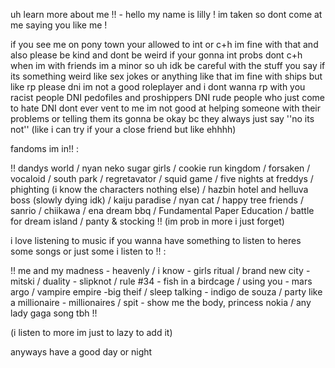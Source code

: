 uh learn more about me !! -     hello my name is lilly ! im taken so dont come at me saying you like me !

if you see me on pony town your allowed to int or c+h im fine with that and also please be kind and dont be weird if your gonna int probs dont c+h when im with friends
im a minor so uh idk be careful with the stuff you say if its something weird like sex jokes or anything like that
im fine with ships but like rp please dni im not a good roleplayer and i dont wanna rp with you racist people DNI pedofiles and proshippers DNI rude people who just come to hate DNI
dont ever vent to me im not good at helping someone with their problems or telling them its gonna be okay bc they always just say ''no its not'' 
(like i can try if your a close friend but like ehhhh)

fandoms im in!! :

!! dandys world / nyan neko sugar girls / cookie run kingdom / forsaken / vocaloid / south park / regretavator / squid game / five nights at freddys / phighting (i know the characters nothing else) / hazbin hotel and helluva boss (slowly dying idk) / kaiju paradise / nyan cat / happy tree friends / sanrio / chiikawa / ena dream bbq / Fundamental Paper Education / battle for dream island / panty & stocking !! (im prob in more i just forget)

i love listening to music if you wanna have something to listen to heres some songs or just some i listen to !! :

!! me and my madness - heavenly / i know - girls ritual / brand new city - mitski / duality - slipknot / rule #34 - fish in a birdcage / using you - mars argo / vampire empire -big theif / sleep talking - indigo de souza / party like a millionaire - millionaires / spit - show me the body, princess nokia / any lady gaga song tbh !! 

(i listen to more im just to lazy to add it)

anyways have a good day or night


